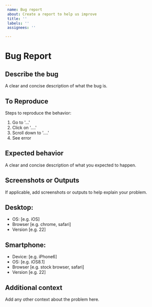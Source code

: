 ```yaml
---
 name: Bug report
 about: Create a report to help us improve
 title: ''
 labels: ''
 assignees: ''

---
```


# Bug Report

## Describe the bug
A clear and concise description of what the bug is.

## To Reproduce
Steps to reproduce the behavior:
1. Go to '...'
2. Click on '....'
3. Scroll down to '....'
4. See error

## Expected behavior
A clear and concise description of what you expected to happen.

## Screenshots or Outputs
If applicable, add screenshots or outputs to help explain your problem.

## Desktop:
 - OS: [e.g. iOS]
 - Browser [e.g. chrome, safari]
 - Version [e.g. 22]

## Smartphone:
 - Device: [e.g. iPhone6]
 - OS: [e.g. iOS8.1]
 - Browser [e.g. stock browser, safari]
 - Version [e.g. 22]

## Additional context
Add any other context about the problem here.

